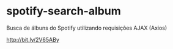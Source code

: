 # spotify-search-album
Busca de álbuns do Spotify utilizando requisições AJAX (Axios)

http://bit.ly/2V65ABy
